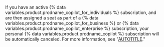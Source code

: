 If you have an active {% data variables.product.prodname_copilot_for_individuals %} subscription, and are then assigned a seat as part of a {% data variables.product.prodname_copilot_for_business %} or {% data variables.product.prodname_copilot_enterprise %} subscription, your personal {% data variables.product.prodname_copilot %} subscription will be automatically canceled. For more information, see "[AUTOTITLE](/copilot/managing-copilot/managing-copilot-as-an-individual-subscriber/managing-your-copilot-subscription/about-billing-for-github-copilot-individual)."
